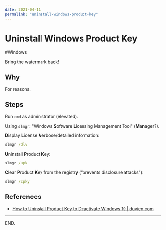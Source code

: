 ```yaml
---
date: 2021-04-11
permalink: "uninstall-windows-product-key"
---
```


# Uninstall Windows Product Key
#Windows

Bring the watermark back!


Why
----

For reasons.


Steps
------

Run `cmd` as administrator (elevated).

Using `slmgr`: "Windows **S**oftware **L**icensing Management Tool" (**M**a**n**age**r**?).

**D**isplay **L**icense **V**erbose/detailed information:
```cmd
slmgr /dlv
```

**U**ninstall **P**roduct **K**ey:
```cmd
slmgr /upk
```

**C**lear **P**roduct **K**ey from the registr**y** ("prevents disclosure attacks"):
```cmd
slmgr /cpky
```


References
-----------

- [How to Uninstall Product Key to Deactivate Windows 10 | duvien.com](https://duvien.com/blog/how-uninstall-product-key-deactivate-windows-10)

---

END.
